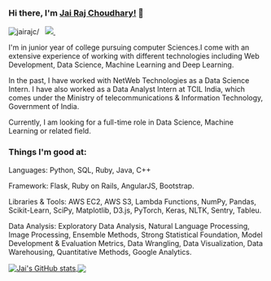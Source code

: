 ### Hi there, I'm [Jai Raj Choudhary!](https://www.linkedin.com/in/jai-raj-choudhary-a6843a171/) 👋

<p align="left"> 
 <img src=https://komarev.com/ghpvc/?username=jairajc alt=jairajc/> 
 &nbsp; 

  
  <a href="https://www.linkedin.com/in/jai-raj-choudhary-a6843a171/">
    <img src="https://img.shields.io/badge/Jai-Raj-blue?style=flat&logo=linkedin">
  </a> &nbsp;   



I'm in junior year of college pursuing computer Sciences.I come with an extensive experience of working with different technologies including Web Development, Data Science, Machine Learning and Deep Learning.

In the past, I have worked with NetWeb Technologies as a Data Science Intern. I have also worked as a Data Analyst Intern at TCIL India, which comes under the Ministry of telecommunications & Information Technology, Government of India.

Currently, I am looking for a full-time role in Data Science, Machine Learning or related field.

### Things I'm good at:

Languages: Python, SQL, Ruby, Java, C++ 

Framework: Flask, Ruby on Rails, AngularJS, Bootstrap.

Libraries & Tools: AWS EC2, AWS S3, Lambda Functions, NumPy, Pandas, Scikit-Learn, SciPy, Matplotlib, D3.js, PyTorch, Keras, NLTK, Sentry, Tableu. 

Data Analysis: Exploratory Data Analysis, Natural Language Processing, Image Processing, Ensemble Methods, Strong Statistical Foundation, Model Development & Evaluation Metrics, Data Wrangling, Data Visualization, Data Warehousing, Quantitative Methods, Google Analytics.









<a href="https://github.com/jairajc">
  <img align="center" src="https://github-readme-stats.vercel.app/api?username=jairajc&hide=issues,prs&count_private=true&show_icons=true&theme=dracula&include_all_commits=true" alt="Jai's GitHub stats" />
</a>
<a href="https://github.com/jairajc">
  <img align="center" src="https://github-readme-stats.vercel.app/api/top-langs/?username=jairajc&layout=compact&exclude_repo=NYU-AI-Winter-School&theme=dracula" />
</a>



